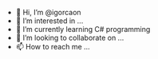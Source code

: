 - 👋 Hi, I’m @igorcaon
- 👀 I’m interested in ...
- 🌱 I’m currently learning C# programming 
- 💞️ I’m looking to collaborate on ...
- 📫 How to reach me ...

<!---
igorcaon/igorcaon is a ✨ special ✨ repository because its `README.md` (this file) appears on your GitHub profile.
You can click the Preview link to take a look at your changes.
--->
